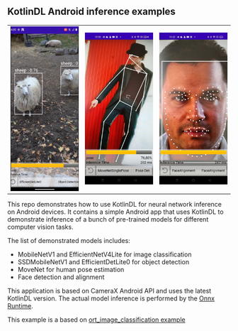 ##  KotlinDL Android inference examples

||||
| ---------- | ----------- | ----------- |
| <img src="./readme_materials/sheeps.png" alt="sheeps" width="200"/>      |    <img src="./readme_materials/pose.jpg" alt="pose" width="200"/>    | <img src="./readme_materials/face.jpg" alt="face" width="200"/> |


This repo demonstrates how to use KotlinDL for neural network inference on Android devices.
It contains a simple Android app that uses KotlinDL to demonstrate inference of a bunch of pre-trained models for different computer vision tasks.

The list of demonstrated models includes:
* MobileNetV1 and EfficientNetV4Lite for image classification
* SSDMobileNetV1 and EfficientDetLite0 for object detection
* MoveNet for human pose estimation
* Face detection and alignment

This application is based on CameraX Android API and uses the latest KotlinDL version.
The actual model inference is performed by the [Onnx Runtime](https://github.com/microsoft/onnxruntime).

This example is a based on [ort_image_classification example](https://github.com/guoyu-wang/ort_image_classification_android)
